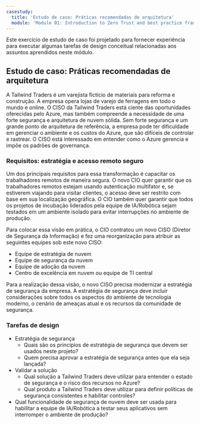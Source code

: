 ```yaml
---
casestudy:
  title: 'Estudo de caso: Práticas recomendadas de arquitetura'
  module: 'Module 01: Introduction to Zero Trust and best practice frameworks'
---
```


Este exercício de estudo de caso foi projetado para fornecer experiência para executar algumas tarefas de design conceitual relacionadas aos assuntos aprendidos neste módulo.

## Estudo de caso: Práticas recomendadas de arquitetura

A Tailwind Traders é um varejista fictício de materiais para reforma e construção. A empresa opera lojas de varejo de ferragens em todo o mundo e online. O CISO da Tailwind Traders está ciente das oportunidades oferecidas pelo Azure, mas também compreende a necessidade de uma forte segurança e arquitetura de nuvem sólida. Sem forte segurança e um grande ponto de arquitetura de referência, a empresa pode ter dificuldade em gerenciar o ambiente e os custos do Azure, que são difíceis de controlar e rastrear. O CISO está interessado em entender como o Azure gerencia e impõe os padrões de governança.

### Requisitos: estratégia e acesso remoto seguro

Um dos principais requisitos para essa transformação é capacitar os trabalhadores remotos de maneira segura. O novo CIO quer garantir que os trabalhadores remotos estejam usando autenticação multifator e, se estiverem viajando para visitar clientes, o acesso deve ser restrito com base em sua localização geográfica. O CIO também quer garantir que todos os projetos de incubação liderados pela equipe de IA/Robótica sejam testados em um ambiente isolado para evitar interrupções no ambiente de produção.

Para colocar essa visão em prática, o CIO contratou um novo CISO (Diretor de Segurança da Informação) e fez uma reorganização para atribuir as seguintes equipes sob este novo CISO:

-   Equipe de estratégia de nuvem
-   Equipe de segurança da nuvem
-   Equipe de adoção da nuvem
-   Centro de excelência em nuvem ou equipe de TI central

Para a realização dessa visão, o novo CISO precisa modernizar a estratégia de segurança da empresa. A estratégia de segurança deve incluir considerações sobre todos os aspectos do ambiente de tecnologia moderno, o cenário de ameaças atual e os recursos da comunidade de segurança.

### Tarefas de design

* Estratégia de segurança
   -   Quais são os princípios de estratégia de segurança que devem ser usados neste projeto?
   -   Quem precisa aprovar a estratégia de segurança antes que ela seja lançada?
* Validar a solução
   -   Qual solução a Tailwind Traders deve utilizar para entender o estado de segurança e o risco dos recursos no Azure?
   -   Qual produto a Tailwind Traders deve utilizar para definir políticas de segurança consistentes e habilitar controles?
* Qual funcionalidade de segurança de nuvem deve ser usada para habilitar a equipe de IA/Robótica a testar seus aplicativos sem interromper o ambiente de produção?